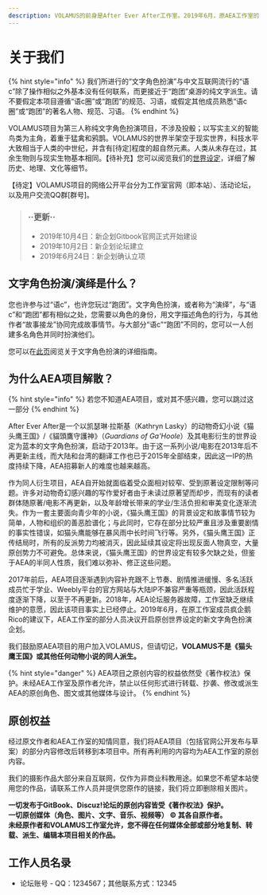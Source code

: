 ```yaml
---
description: VOLAMUS的前身是After Ever After工作室。2019年6月，原AEA工作室的部分人员启动新原创企划，并招募了更多对动物奇幻的同道中人。
---
```


# 关于我们

{% hint style="info" %}
我们所进行的“文字角色扮演”与中文互联网流行的“语c”除了操作相似之外基本没有任何联系，而更接近于“跑团”桌游的纯文字派生。请不要假定本项目遵循“语c圈”或“跑团”的规范、习语，或假定其他成员熟悉“语c圈”或“跑团”的著名人物、规范、习语。
{% endhint %}

VOLAMUS项目为第三人称纯文字角色扮演项目，不涉及投骰；以写实主义的智能鸟类为主角，着重于猛禽和鸦鹊。VOLAMUS的世界半架空于现实世界，科技水平大致相当于人类的中世纪，并含有\[待定\]程度的超自然元素。人类从未存在过，其余生物则与现实生物基本相同。【待补充】您可以阅览我们的[世界设定](../settlements/)，详细了解历史、地理、文化等细节。

【待定】VOLAMUS项目的网络公开平台分为工作室官网（即本站）、活动论坛，以及用户交流QQ群\[群号\]。



> ###    ··更新··
>
> * 2019年10月4日：新企划Gitbook官网正式开始建设
> * 2019年10月2日：新企划论坛建立
> * 2019年6月24日：新企划确认立项

## 文字角色扮演/演绎是什么？

您也许参与过“语c”，也许您玩过“跑团”。文字角色扮演，或者称为“演绎”，与“语c”和“跑团”都有相似之处，您需要以角色的身份，用文字描述角色的行为，与其他作者“故事接龙”协同完成故事情节。与大部分“语c”“跑团”不同的，您可以一人创建多名角色并同时扮演他们。

您可以在[此页](rp-guide.md)阅览关于文字角色扮演的详细指南。

## 为什么AEA项目解散？

{% hint style="info" %}
若您不知道AEA项目，或对其不感兴趣，您可以跳过这一部分
{% endhint %}

After Ever After是一个以凯瑟琳·拉斯基（Kathryn Lasky）的动物奇幻小说《猫头鹰王国》/《貓頭鷹守護神》（_Guardians of Ga'Hoole_）及其电影衍生的世界设定为蓝本的文字角色扮演，启动于2013年。由于这一系列小说/电影在2013年后不再更新主线，而大陆和台湾的翻译工作也已于2015年全部结束，因此这一IP的热度持续下降，AEA招募新人的难度也越来越高。

作为同人衍生项目，AEA自开始就面临着受众面相对较窄、受到原著设定限制等问题。许多对动物奇幻感兴趣的写作爱好者由于未读过原著望而却步，而现有的读者群体随原著/电影不再更新，以及年龄增长带来的学业/生活负担和审美变化逐渐流失。作为一套主要面向青少年的小说，《猫头鹰王国》的背景设定和故事情节较为简单，人物和组织的善恶脸谱化；与此同时，它存在部分比较严重且涉及重要剧情的事实性错误，如猫头鹰能够在暴风雨中长时间飞行等。另外，《猫头鹰王国》正传结局时，所有的反派势力均被消灭，因此延续其设定将出现反面人物真空，大量原创势力不可避免。总体来说，《猫头鹰王国》的世界设定有较多欠缺之处，但鉴于AEA的半同人性质，我们难以弥补、修正这些问题。

2017年前后，AEA项目逐渐遇到内容补充跟不上节奏、剧情推进缓慢、多名活跃成员忙于学业、Weebly平台的官方网站与大陆IP不兼容严重等瓶颈，因此活跃程度逐渐下降，以至于不再更新。2018年，AEA论坛服务器故障，工作室缺乏继续维护的意愿，因此该项目事实上已经停止。2019年6月，在原工作室成员疯企鹅Rico的建议下，AEA工作室的部分人员决议开启原创世界设定的新文字角色扮演企划。

我们鼓励原AEA项目的用户加入VOLAMUS，但请切记，**VOLAMUS不是《猫头鹰王国》或其他任何动物小说的同人派生。**

{% hint style="danger" %}
AEA项目之原创内容的权益依然受《著作权法》保护。未经AEA工作室及原作者允许，禁止以任何形式进行转载、抄袭、修改或派生AEA的原创角色、图文或其他媒体与设计。
{% endhint %}

## 原创权益

经过原文作者和AEA工作室的知情同意，我们将AEA项目（包括官网公开发布与草案）的部分内容修改后转移到本项目中。所有再利用的内容均为AEA工作室的原创内容。

我们的摄影作品大部分来自互联网，仅作为非商业科教用途。如果您不希望本站使用您的作品，请联系工作人员并提供您原作的链接，我们将立即删除相关图片。

**一切发布于GitBook、Discuz!论坛的原创内容皆受《著作权法》保护。  
一切原创媒体（角色、图片、文字、音乐、视频等） © 其各自原作者。  
未经原作者和VOLAMUS工作室允许，您不得在任何媒体全部或部分地复制、转载、派生、编辑本项目相关的作品。**

## 工作人员名录

* 论坛账号 - QQ：1234567；其他联系方式：12345

